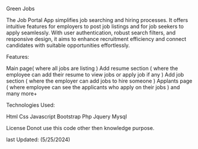 Green Jobs

The Job Portal App simplifies job searching and hiring processes. It offers intuitive features for employers to post job listings and for job seekers to apply seamlessly.
With user authentication, robust search filters, and responsive design, it aims to enhance recruitment efficiency and connect candidates with suitable opportunities
effortlessly.

Features:

Main page( where all jobs are listing )
Add resume section ( where the employee can add their resume to view jobs or apply job if any )
Add job section ( where the employer can add jobs to hire someone )
Applants page ( where employee can see the applicants who apply on their jobs )
and many more+

Technologies Used:

Html 
Css
Javascript
Bootstrap
Php
Jquery
Mysql

License
Donot use this code other then knowledge purpose.


last Updated: (5/25/2024)
